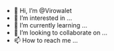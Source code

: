 - 👋 Hi, I’m @Virowalet
- 👀 I’m interested in ...
- 🌱 I’m currently learning ...
- 💞️ I’m looking to collaborate on ...
- 📫 How to reach me ...

<!---
Virowalet/Virowalet is a ✨ special ✨ repository because its `README.md` (this file) appears on your GitHub profile.
You can click the Preview link to take a look at your changes.
--->
